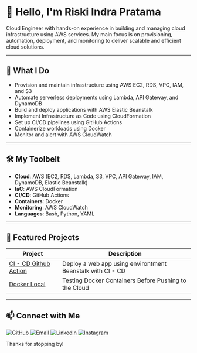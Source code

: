 # 👋 Hello, I'm Riski Indra Pratama

Cloud Engineer with hands-on experience in building and managing cloud infrastructure using AWS services. My main focus is on provisioning, automation, deployment, and monitoring to deliver scalable and efficient cloud solutions.

---

## 🚀 What I Do
- Provision and maintain infrastructure using AWS EC2, RDS, VPC, IAM, and S3
- Automate serverless deployments using Lambda, API Gateway, and DynamoDB
- Build and deploy applications with AWS Elastic Beanstalk
- Implement Infrastructure as Code using CloudFormation
- Set up CI/CD pipelines using GitHub Actions
- Containerize workloads using Docker
- Monitor and alert with AWS CloudWatch

---

## 🛠️ My Toolbelt
- **Cloud**: AWS (EC2, RDS, Lambda, S3, VPC, API Gateway, IAM, DynamoDB, Elastic Beanstalk)
- **IaC**: AWS CloudFormation
- **CI/CD**: GitHub Actions
- **Containers**: Docker
- **Monitoring**: AWS CloudWatch
- **Languages**: Bash, Python, YAML

---

## 📂 Featured Projects

| Project | Description |
|--------|-------------|
| [CI - CD Github Action](https://github.com/RiskyIndraa/CI-CD) | Deploy a web app using environtment Beanstalk with CI - CD |
| [Docker Local](https://github.com/RiskyIndraa/DockerLocal) | Testing Docker Containers Before Pushing to the Cloud |

---

## 📫 Connect with Me

<p align="left">
  <a href="https://github.com/RiskyIndraa" target="_blank">
    <img src="https://img.shields.io/badge/GitHub-100000?style=for-the-badge&logo=github&logoColor=white" alt="GitHub" />
  </a>
  <a href="mailto:ip676716indrapratama@gmail.com">
    <img src="https://img.shields.io/badge/Email-D14836?style=for-the-badge&logo=gmail&logoColor=white" alt="Email" />
  </a>
  <a href="https://www.linkedin.com/in/riskyindra/" target="_blank">
    <img src="https://img.shields.io/badge/LinkedIn-0A66C2?style=for-the-badge&logo=linkedin&logoColor=white" alt="LinkedIn" />
  </a>
  <a href="https://www.instagram.com/riskydra_?igsh=YWFrZ3JxZ2QyaXlm" target="_blank">
    <img src="https://img.shields.io/badge/Instagram-E4405F?style=for-the-badge&logo=instagram&logoColor=white" alt="Instagram" />
  </a>
</p>

Thanks for stopping by!
